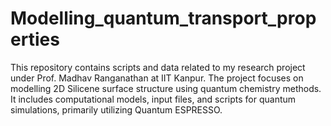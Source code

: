 # Modelling_quantum_transport_properties
This repository contains scripts and data related to my research project under Prof. Madhav Ranganathan at IIT Kanpur. The project focuses on modelling 2D Silicene surface structure using quantum chemistry methods. It includes computational models, input files, and scripts for quantum simulations, primarily utilizing Quantum ESPRESSO.
